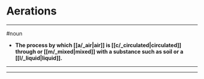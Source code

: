 # Aerations
---
#noun
- **The process by which [[a/_air|air]] is [[c/_circulated|circulated]] through or [[m/_mixed|mixed]] with a substance such as soil or a [[l/_liquid|liquid]].**
---
---
